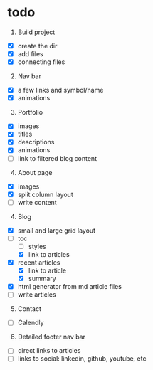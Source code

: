 # todo

1. Build project
  - [x] create the dir
  - [x] add files
  - [x] connecting files

2. Nav bar
  - [x] a few links and symbol/name
  - [x] animations

3. Portfolio
  - [x] images
  - [x] titles
  - [x] descriptions
  - [x] animations
  - [ ] link to filtered blog content

4. About page
  - [x] images
  - [x] split column layout
  - [ ] write content

4. Blog
  - [x] small and large grid layout
  - [ ] toc
    - [ ] styles
    - [x] link to articles
  - [x] recent articles
    - [x] link to article
    - [x] summary
  - [x] html generator from md article files
  - [ ] write articles

5. Contact
  - [ ] Calendly

6. Detailed footer nav bar
  - [ ] direct links to articles
  - [ ] links to social: linkedin, github, youtube, etc
